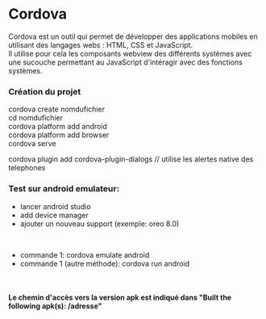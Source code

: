 # Cordova
Cordova est un outil qui permet de développer des applications mobiles en utilisant des langages webs : HTML, CSS et JavaScript. <br/>
Il utilise pour cela les composants webview des différents systèmes avec une sucouche permettant au JavaScript d'intéragir avec des fonctions systèmes.

### Création du projet

cordova create nomdufichier<br/>
cd nomdufichier<br/>
cordova platform add android<br/>
cordova platform add browser<br/>
cordova serve<br/>

cordova plugin add cordova-plugin-dialogs // utilise les alertes native des telephones

### Test sur android emulateur: 
- lancer android studio
- add device manager
- ajouter un nouveau support (exemple: oreo 8.0)
<br/>

- commande 1: cordova emulate android
- commande 1 (autre méthode): cordova run android
<br/>

#### Le chemin d'accès vers la version apk est indiqué dans "Built the following apk(s): /adresse"